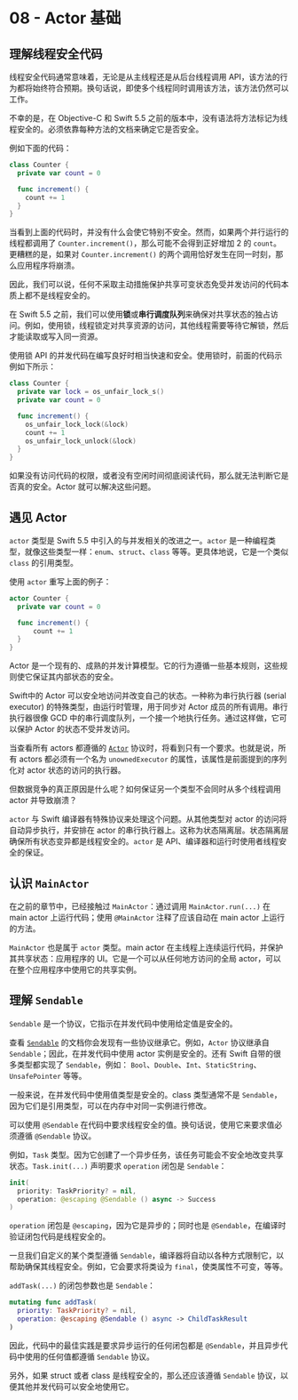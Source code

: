 # 08 - Actor 基础

## 理解线程安全代码

线程安全代码通常意味着，无论是从主线程还是从后台线程调用 API，该方法的行为都将始终符合预期。换句话说，即使多个线程同时调用该方法，该方法仍然可以工作。

不幸的是，在 Objective-C 和 Swift 5.5 之前的版本中，没有语法将方法标记为线程安全的。必须依靠每种方法的文档来确定它是否安全。

例如下面的代码：

```swift
class Counter {
  private var count = 0

  func increment() {
    count += 1
  }
}
```

当看到上面的代码时，并没有什么会使它特别不安全。然而，如果两个并行运行的线程都调用了 `Counter.increment()`，那么可能不会得到正好增加 2 的 `count`。更糟糕的是，如果对 `Counter.increment()` 的两个调用恰好发生在同一时刻，那么应用程序将崩溃。

因此，我们可以说，任何不采取主动措施保护共享可变状态免受并发访问的代码本质上都不是线程安全的。

在 Swift 5.5 之前，我们可以使用**锁**或**串行调度队列**来确保对共享状态的独占访问。例如，使用锁，线程锁定对共享资源的访问，其他线程需要等待它解锁，然后才能读取或写入同一资源。

使用锁 API 的并发代码在编写良好时相当快速和安全。使用锁时，前面的代码示例如下所示：

```swift
class Counter {
  private var lock = os_unfair_lock_s()
  private var count = 0

  func increment() {
    os_unfair_lock_lock(&lock)
    count += 1
    os_unfair_lock_unlock(&lock)
  }
}
```

如果没有访问代码的权限，或者没有空闲时间彻底阅读代码，那么就无法判断它是否真的安全。Actor 就可以解决这些问题。

## 遇见 Actor

`actor` 类型是 Swift 5.5 中引入的与并发相关的改进之一。`actor` 是一种编程类型，就像这些类型一样：`enum`、`struct`、`class` 等等。更具体地说，它是一个类似 `class` 的引用类型。

使用 `actor` 重写上面的例子：

```swift
actor Counter {
  private var count = 0

  func increment() {
      count += 1
  }
}
```

Actor 是一个现有的、成熟的并发计算模型。它的行为遵循一些基本规则，这些规则使它保证其内部状态的安全。

Swift中的 Actor 可以安全地访问并改变自己的状态。一种称为串行执行器 (serial executor) 的特殊类型，由运行时管理，用于同步对 Actor 成员的所有调用。串行执行器很像 GCD 中的串行调度队列，一个接一个地执行任务。通过这样做，它可以保护 Actor 的状态不受并发访问。

当查看所有 actors 都遵循的 [`Actor`](https://developer.apple.com/documentation/swift/actor) 协议时，将看到只有一个要求。也就是说，所有 actors 都必须有一个名为 `unownedExecutor` 的属性，该属性是前面提到的序列化对 actor 状态的访问的执行器。

但数据竞争的真正原因是什么呢？如何保证另一个类型不会同时从多个线程调用 actor 并导致崩溃？

`actor` 与 Swift 编译器有特殊协议来处理这个问题。从其他类型对 actor 的访问将自动异步执行，并安排在 actor 的串行执行器上。这称为状态隔离层。状态隔离层确保所有状态变异都是线程安全的。`actor` 是 API、编译器和运行时使用者线程安全的保证。

## 认识 `MainActor`

在之前的章节中，已经接触过 `MainActor`：通过调用 `MainActor.run(...)` 在 main actor 上运行代码；使用 `@MainActor` 注释了应该自动在 main actor 上运行的方法。

`MainActor` 也是属于 `actor` 类型。main actor 在主线程上连续运行代码，并保护其共享状态：应用程序的 UI。它是一个可以从任何地方访问的全局 actor，可以在整个应用程序中使用它的共享实例。

## 理解 `Sendable`

`Sendable` 是一个协议，它指示在并发代码中使用给定值是安全的。

查看 [`Sendable`](https://developer.apple.com/documentation/swift/sendable) 的文档你会发现有一些协议继承它。例如，`Actor` 协议继承自 `Sendable`；因此，在并发代码中使用 actor 实例是安全的。还有 Swift 自带的很多类型都实现了 `Sendable`，例如： `Bool`、`Double`、`Int`、`StaticString`、`UnsafePointer` 等等。

一般来说，在并发代码中使用值类型是安全的。class 类型通常不是 `Sendable`，因为它们是引用类型，可以在内存中对同一实例进行修改。

可以使用 `@Sendable` 在代码中要求线程安全的值。换句话说，使用它来要求值必须遵循 `@Sendable` 协议。

例如，`Task` 类型。因为它创建了一个异步任务，该任务可能会不安全地改变共享状态。`Task.init(...)` 声明要求 `operation` 闭包是 `Sendable`：

```swift
init(
  priority: TaskPriority? = nil, 
  operation: @escaping @Sendable () async -> Success
)
```

`operation` 闭包是 `@escaping`，因为它是异步的；同时也是 `@Sendable`，在编译时验证闭包代码是线程安全的。

一旦我们自定义的某个类型遵循 `Sendable`，编译器将自动以各种方式限制它，以帮助确保其线程安全。例如，它会要求将类设为 `final`，使类属性不可变，等等。

`addTask(...)` 的闭包参数也是 `Sendable`：

```swift
mutating func addTask(
  priority: TaskPriority? = nil, 
  operation: @escaping @Sendable () async -> ChildTaskResult
)
```

因此，代码中的最佳实践是要求异步运行的任何闭包都是 `@Sendable`，并且异步代码中使用的任何值都遵循 `Sendable` 协议。

另外，如果 struct 或者 class 是线程安全的，那么还应该遵循 `Sendable` 协议，以便其他并发代码可以安全地使用它。
